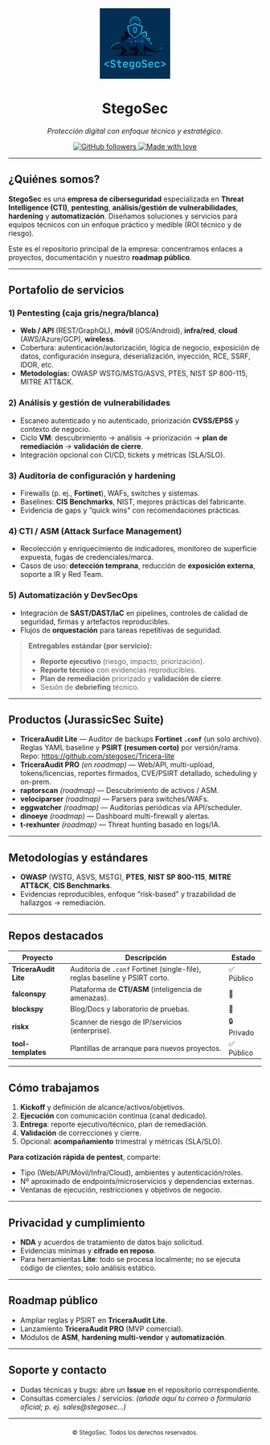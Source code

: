<div align="center">
  <img src="brand_logo.png" width="140" alt="StegoSec logo"><br>
  <h1>StegoSec</h1>
  <p><em>Protección digital con enfoque técnico y estratégico.</em></p>

  <a href="https://github.com/stegosec">
    <img alt="GitHub followers" src="https://img.shields.io/github/followers/stegosec?label=Follow&style=for-the-badge">
  </a>
  <a href="#">
    <img alt="Made with love" src="https://img.shields.io/badge/Made%20with-%E2%9D%A4-ff69b4?style=for-the-badge">
  </a>
</div>

---

## ¿Quiénes somos?

**StegoSec** es una **empresa de ciberseguridad** especializada en **Threat Intelligence (CTI)**, **pentesting**, **análisis/gestión de vulnerabilidades**, **hardening** y **automatización**. Diseñamos soluciones y servicios para equipos técnicos con un enfoque práctico y medible (ROI técnico y de riesgo).

Este es el repositorio principal de la empresa: concentramos enlaces a proyectos, documentación y nuestro **roadmap público**.

---

## Portafolio de servicios

### 1) Pentesting (caja gris/negra/blanca)
- **Web / API** (REST/GraphQL), **móvil** (iOS/Android), **infra/red**, **cloud** (AWS/Azure/GCP), **wireless**.
- Cobertura: autenticación/autorización, lógica de negocio, exposición de datos, configuración insegura, deserialización, inyección, RCE, SSRF, IDOR, etc.
- **Metodologías:** OWASP WSTG/MSTG/ASVS, PTES, NIST SP 800-115, MITRE ATT&CK.

### 2) Análisis y gestión de vulnerabilidades
- Escaneo autenticado y no autenticado, priorización **CVSS/EPSS** y contexto de negocio.
- Ciclo **VM**: descubrimiento → análisis → priorización → **plan de remediación** → **validación de cierre**.
- Integración opcional con CI/CD, tickets y métricas (SLA/SLO).

### 3) Auditoría de configuración y hardening
- Firewalls (p. ej., **Fortinet**), WAFs, switches y sistemas.
- Baselines: **CIS Benchmarks**, NIST, mejores prácticas del fabricante.
- Evidencia de gaps y “quick wins” con recomendaciones prácticas.

### 4) CTI / ASM (Attack Surface Management)
- Recolección y enriquecimiento de indicadores, monitoreo de superficie expuesta, fugas de credenciales/marca.
- Casos de uso: **detección temprana**, reducción de **exposición externa**, soporte a IR y Red Team.

### 5) Automatización y DevSecOps
- Integración de **SAST/DAST/IaC** en pipelines, controles de calidad de seguridad, firmas y artefactos reproducibles.
- Flujos de **orquestación** para tareas repetitivas de seguridad.

> **Entregables estándar (por servicio):**
> - **Reporte ejecutivo** (riesgo, impacto, priorización).
> - **Reporte técnico** con evidencias reproducibles.
> - **Plan de remediación** priorizado y **validación de cierre**.
> - Sesión de **debriefing** técnico.

---

## Productos (JurassicSec Suite)

- **TriceraAudit Lite** — Auditor de backups **Fortinet `.conf`** (un solo archivo).  
  Reglas YAML baseline y **PSIRT (resumen corto)** por versión/rama.  
  Repo: https://github.com/stegosec/Tricera-lite
- **TriceraAudit PRO** *(en roadmap)* — Web/API, multi-upload, tokens/licencias, reportes firmados, CVE/PSIRT detallado, scheduling y on-prem.
- **raptorscan** *(roadmap)* — Descubrimiento de activos / ASM.
- **velociparser** *(roadmap)* — Parsers para switches/WAFs.
- **eggwatcher** *(roadmap)* — Auditorías periódicas vía API/scheduler.
- **dinoeye** *(roadmap)* — Dashboard multi-firewall y alertas.
- **t-rexhunter** *(roadmap)* — Threat hunting basado en logs/IA.

---

## Metodologías y estándares

- **OWASP** (WSTG, ASVS, MSTG), **PTES**, **NIST SP 800-115**, **MITRE ATT&CK**, **CIS Benchmarks**.
- Evidencias reproducibles, enfoque “risk-based” y trazabilidad de hallazgos → remediación.

---

## Repos destacados

| Proyecto | Descripción | Estado |
|---|---|---|
| **TriceraAudit Lite** | Auditoría de `.conf` Fortinet (single-file), reglas baseline y PSIRT corto. | ✅ Público |
| **falconspy** | Plataforma de **CTI/ASM** (inteligencia de amenazas). | 🚧 |
| **blockspy** | Blog/Docs y laboratorio de pruebas. | 🚧 |
| **riskx** | Scanner de riesgo de IP/servicios (enterprise). | 🔒 Privado |
| **tool-templates** | Plantillas de arranque para nuevos proyectos. | ✅ Público |

---

## Cómo trabajamos

1. **Kickoff** y definición de alcance/activos/objetivos.
2. **Ejecución** con comunicación continua (canal dedicado).
3. **Entrega**: reporte ejecutivo/técnico, plan de remediación.
4. **Validación** de correcciones y cierre.
5. Opcional: **acompañamiento** trimestral y métricas (SLA/SLO).

**Para cotización rápida de pentest**, comparte:
- Tipo (Web/API/Móvil/Infra/Cloud), ambientes y autenticación/roles.
- Nº aproximado de endpoints/microservicios y dependencias externas.
- Ventanas de ejecución, restricciones y objetivos de negocio.

---

## Privacidad y cumplimiento

- **NDA** y acuerdos de tratamiento de datos bajo solicitud.
- Evidencias mínimas y **cifrado en reposo**.
- Para herramientas **Lite**: todo se procesa localmente; no se ejecuta código de clientes; solo análisis estático.

---

## Roadmap público

- Ampliar reglas y PSIRT en **TriceraAudit Lite**.
- Lanzamiento **TriceraAudit PRO** (MVP comercial).
- Módulos de **ASM**, **hardening multi-vendor** y **automatización**.

---

## Soporte y contacto

- Dudas técnicas y bugs: abre un **Issue** en el repositorio correspondiente.
- Consultas comerciales / servicios: *(añade aquí tu correo o formulario oficial; p. ej. sales@stegosec…)*

---

<div align="center">
  <sub>© StegoSec. Todos los derechos reservados.</sub>
</div>

